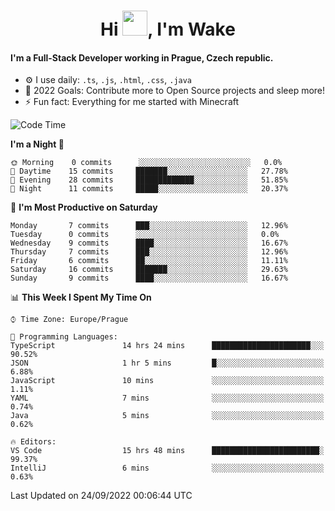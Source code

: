 <h1 align="center">Hi <img src="https://raw.githubusercontent.com/MrWakeCZ/MrWakeCZ/master/Hi.gif" width="40px" />, I'm Wake</h1>

#### I'm a Full-Stack Developer working in Prague, Czech republic.
- ⚙️ I use daily: `.ts`, `.js`, `.html`, `.css`, `.java`
- 🥅 2022 Goals: Contribute more to Open Source projects and sleep more!
- ⚡ Fun fact: Everything for me started with Minecraft

<!--START_SECTION:waka-->
![Code Time](http://img.shields.io/badge/Code%20Time-2%2C697%20hrs%204%20mins-blue)

**I'm a Night 🦉** 

```text
🌞 Morning    0 commits      ░░░░░░░░░░░░░░░░░░░░░░░░░   0.0% 
🌆 Daytime    15 commits     ███████░░░░░░░░░░░░░░░░░░   27.78% 
🌃 Evening    28 commits     █████████████░░░░░░░░░░░░   51.85% 
🌙 Night      11 commits     █████░░░░░░░░░░░░░░░░░░░░   20.37%

```
📅 **I'm Most Productive on Saturday** 

```text
Monday       7 commits      ███░░░░░░░░░░░░░░░░░░░░░░   12.96% 
Tuesday      0 commits      ░░░░░░░░░░░░░░░░░░░░░░░░░   0.0% 
Wednesday    9 commits      ████░░░░░░░░░░░░░░░░░░░░░   16.67% 
Thursday     7 commits      ███░░░░░░░░░░░░░░░░░░░░░░   12.96% 
Friday       6 commits      ██░░░░░░░░░░░░░░░░░░░░░░░   11.11% 
Saturday     16 commits     ███████░░░░░░░░░░░░░░░░░░   29.63% 
Sunday       9 commits      ████░░░░░░░░░░░░░░░░░░░░░   16.67%

```


📊 **This Week I Spent My Time On** 

```text
⌚︎ Time Zone: Europe/Prague

💬 Programming Languages: 
TypeScript               14 hrs 24 mins      ██████████████████████░░░   90.52% 
JSON                     1 hr 5 mins         █░░░░░░░░░░░░░░░░░░░░░░░░   6.88% 
JavaScript               10 mins             ░░░░░░░░░░░░░░░░░░░░░░░░░   1.11% 
YAML                     7 mins              ░░░░░░░░░░░░░░░░░░░░░░░░░   0.74% 
Java                     5 mins              ░░░░░░░░░░░░░░░░░░░░░░░░░   0.62%

🔥 Editors: 
VS Code                  15 hrs 48 mins      ████████████████████████░   99.37% 
IntelliJ                 6 mins              ░░░░░░░░░░░░░░░░░░░░░░░░░   0.63%

```


 Last Updated on 24/09/2022 00:06:44 UTC
<!--END_SECTION:waka-->
